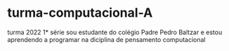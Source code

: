 # turma-computacional-A
turma 2022
1* série
sou estudante do colégio Padre Pedro Baltzar e estou aprendendo a programar na diciplina de pensamento computacional 
